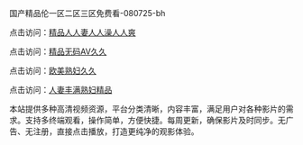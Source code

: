 国产精品伦一区二区三区免费看-080725-bh

点击访问：<a href="https://gsd-agv.pages.dev/">精品人人妻人人澡人人爽</a>

点击访问：<a href="https://gda-c7m.pages.dev/">精品无码AV久久</a>

点击访问：<a href="https://tfda.pages.dev/">欧美熟妇久久</a>

点击访问：<a href="https://bsdf-5f5.pages.dev/">人妻丰满熟妇精品</a>


本站提供多种高清视频资源，平台分类清晰，内容丰富，满足用户对各种影片的需求。支持多终端观看，操作简单，方便快捷。每周更新，确保影片及时同步。无广告、无注册，直接点击播放，打造更纯净的观影体验。

<span style="display:none;">[Canonical link](https://github.com/vivian20250708/viv3 ）</span>
